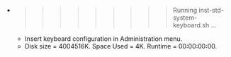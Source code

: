 * >>>>>>>>> Running inst-std-system-keyboard.sh ...
  * Insert keyboard configuration in Administration menu.
  * Disk size = 4004516K. Space Used = 4K. Runtime = 00:00:00:00.

